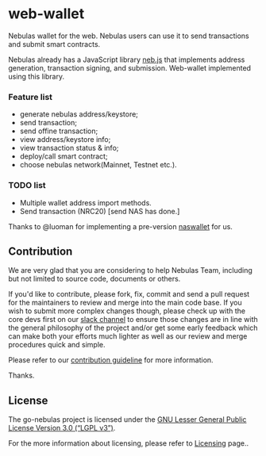 
# web-wallet

Nebulas wallet for the web. Nebulas users can use it to send transactions and submit smart contracts.

Nebulas already has a JavaScript library [neb.js](https://github.com/nebulasio/neb.js) that implements address generation, transaction signing, and submission. Web-wallet implemented using this library.

### Feature list

- generate nebulas address/keystore;
- send transaction;
- send offine transaction;
- view address/keystore info;
- view transaction status & info;
- deploy/call smart contract;
- choose nebulas network(Mainnet, Testnet etc.).

### TODO list
- Multiple wallet address import methods.
- Send transaction (NRC20) [send NAS has done.]


Thanks to @luoman for implementing a pre-version [naswallet](https://github.com/nebulasio/explorer/tree/master/nasWallet) for us.

## Contribution

We are very glad that you are considering to help Nebulas Team, including but not limited to source code, documents or others.

If you'd like to contribute, please fork, fix, commit and send a pull request for the maintainers to review and merge into the main code base. If you wish to submit more complex changes though, please check up with the core devs first on our [slack channel](http://nebulasio.herokuapp.com) to ensure those changes are in line with the general philosophy of the project and/or get some early feedback which can make both your efforts much lighter as well as our review and merge procedures quick and simple.

Please refer to our [contribution guideline](https://github.com/nebulasio/wiki/blob/master/contribute.md) for more information.

Thanks.

## License

The go-nebulas project is licensed under the [GNU Lesser General Public License Version 3.0 (“LGPL v3”)](https://www.gnu.org/licenses/lgpl-3.0.en.html).

For the more information about licensing, please refer to [Licensing](https://github.com/nebulasio/wiki/blob/master/licensing.md) page..

